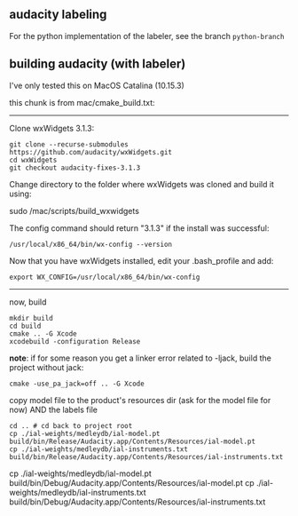 ## audacity labeling 
For the python implementation of the labeler, see the branch `python-branch`

## building audacity (with labeler)
I've only tested this on MacOS Catalina (10.15.3)

this chunk is from mac/cmake_build.txt:

---
Clone wxWidgets 3.1.3:
```
git clone --recurse-submodules https://github.com/audacity/wxWidgets.git
cd wxWidgets
git checkout audacity-fixes-3.1.3
```
Change directory to the folder where wxWidgets was cloned and build it using:

sudo <path to Audacity source>/mac/scripts/build_wxwidgets

The config command should return "3.1.3" if the install was successful:
```
/usr/local/x86_64/bin/wx-config --version
```

Now that you have wxWidgets installed, edit your .bash_profile and add:
```
export WX_CONFIG=/usr/local/x86_64/bin/wx-config
```

---

now, build
```
mkdir build
cd build
cmake .. -G Xcode
xcodebuild -configuration Release
```

__note__: if for some reason you get a linker error related to -ljack, build the project without jack:
```
cmake -use_pa_jack=off .. -G Xcode
```

copy model file to the product's resources dir (ask for the model file for now)
AND the labels file
```
cd .. # cd back to project root
cp ./ial-weights/medleydb/ial-model.pt build/bin/Release/Audacity.app/Contents/Resources/ial-model.pt
cp ./ial-weights/medleydb/ial-instruments.txt build/bin/Release/Audacity.app/Contents/Resources/ial-instruments.txt
```

cp ./ial-weights/medleydb/ial-model.pt build/bin/Debug/Audacity.app/Contents/Resources/ial-model.pt
cp ./ial-weights/medleydb/ial-instruments.txt build/bin/Debug/Audacity.app/Contents/Resources/ial-instruments.txt